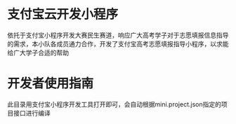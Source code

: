 # 支付宝云开发小程序
 依托于支付宝小程序开发大赛民生赛道，响应广大高考学子对于志愿填报信息指导的需求，本小队各成员通力合作，开发了支付宝高考志愿填报指导小程序，以求能给广大学子合适的帮助

 # 开发者使用指南
 此目录用支付宝小程序开发工具打开即可，会自动根据mini.project.json指定的项目接口进行编译